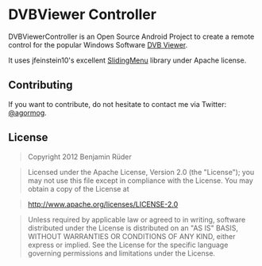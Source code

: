 # DVBViewer Controller

DVBViewerController is an Open Source Android Project to create a remote control
for the popular Windows Software [DVB Viewer](http://www.dvbviewer.com).

It uses jfeinstein10's excellent [SlidingMenu](https://github.com/jfeinstein10/SlidingMenu) library under Apache license.

## Contributing
If you want to contribute, do not hesitate to contact me via Twitter: [@agormog](https://twitter.com/agormog).

## License
> Copyright 2012 Benjamin Rüder

>Licensed under the Apache License, Version 2.0 (the "License");
you may not use this file except in compliance with the License.
You may obtain a copy of the License at

>http://www.apache.org/licenses/LICENSE-2.0

>Unless required by applicable law or agreed to in writing, software
distributed under the License is distributed on an "AS IS" BASIS,
WITHOUT WARRANTIES OR CONDITIONS OF ANY KIND, either express or implied.
See the License for the specific language governing permissions and
limitations under the License.